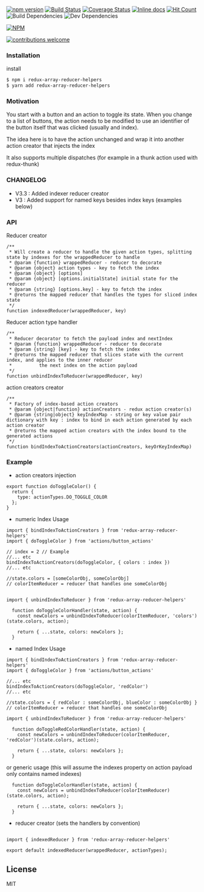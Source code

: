 [![npm version](https://badge.fury.io/js/redux-reducer-array-helpers.svg)](https://badge.fury.io/js/redux-reducer-array-helpers)
[![Build Status](https://travis-ci.org/kamikazePT/redux-reducer-array-helpers.svg?branch=master)](https://travis-ci.org/kamikazePT/redux-reducer-array-helpers)
[![Coverage Status](https://coveralls.io/repos/github/kamikazePT/redux-reducer-array-helpers/badge.svg?branch=master)](https://coveralls.io/github/kamikazePT/redux-reducer-array-helpers?branch=master)
[![Inline docs](http://inch-ci.org/github/kamikazePT/redux-reducer-array-helpers.svg?branch=master)](http://inch-ci.org/github/kamikazePT/redux-reducer-array-helpers)
[![Hit Count](http://hits.dwyl.io/kamikazePT/redux-reducer-array-helpers.svg)](http://hits.dwyl.io/kamikazePT/redux-reducer-array-helpers)
![Build Dependencies](https://david-dm.org/kamikazePT/redux-reducer-array-helpers.svg)
![Dev Dependencies](https://david-dm.org/kamikazePT/redux-reducer-array-helpers/dev-status.svg)

[![NPM](https://nodei.co/npm/redux-reducer-array-helpers.png?downloads=true&downloadRank=true&stars=true)](https://nodei.co/npm/redux-reducer-array-helpers/)

[![contributions welcome](https://img.shields.io/badge/contributions-welcome-brightgreen.svg?style=flat)](https://github.com/kamikazePT/redux-reducer-array-helpers/issues)

### Installation

install 

```sh
$ npm i redux-array-reducer-helpers 
$ yarn add redux-array-reducer-helpers
```

### Motivation

You start with a button and an action to toggle its state.
When you change to a list of buttons, the action needs to be modified to use an identifier of the button itself that was clicked (usually and index).

The idea here is to have the action unchanged and wrap it into another action creator that injects the index

It also supports multiple dispatches (for example in a thunk action used with redux-thunk)

### CHANGELOG

- V3.3 : Added indexer reducer creator
- V3 : Added support for named keys besides index keys (examples below)


### API

Reducer creator
```
/**
 * Will create a reducer to handle the given action types, splitting state by indexes for the wrappedReducer to handle
 * @param {function} wrappedReducer - reducer to decorate
 * @param {object} action types - key to fetch the index
 * @param {object} [options]
 * @param {object} [options.initialState] initial state for the reducer
 * @param {string} [options.key] - key to fetch the index
 * @returns the mapped reducer that handles the types for sliced index state
 */
function indexedReducer(wrappedReducer, key)
```

Reducer action type handler
```
/**
 * Reducer decorator to fetch the payload index and nextIndex
 * @param {function} wrappedReducer - reducer to decorate
 * @param {string} [key] - key to fetch the index
 * @returns the mapped reducer that slices state with the current index, and applies to the inner reducer
 *          the next index on the action payload
 */
function unbindIndexToReducer(wrappedReducer, key)
```

action creators creator
```
/**
 * Factory of index-based action creators
 * @param {object|function} actionCreators - redux action creator(s)
 * @param {string|object} keyIndexMap - string or key value pair dictionary with key : index to bind in each action generated by each action creator
 * @returns the mapped action creators with the index bound to the generated actions
 */
function bindIndexToActionCreators(actionCreators, keyOrKeyIndexMap)
```

### Example

- action creators injection

```
export function doToggleColor() {
  return {
    type: actionTypes.DO_TOGGLE_COLOR
  };
}
```

- numeric Index Usage

```
import { bindIndexToActionCreators } from 'redux-array-reducer-helpers'
import { doToggleColor } from 'actions/button_actions'

// index = 2 // Example
//... etc
bindIndexToActionCreators(doToggleColor, { colors : index })
//... etc

```
```
//state.colors = [someColorObj, someColorObj]
// colorItemReducer = reducer that handles one someColorObj


import { unbindIndexToReducer } from 'redux-array-reducer-helpers'

  function doToggleColorHandler(state, action) {
    const newColors = unbindIndexToReducer(colorItemReducer, 'colors')(state.colors, action);

    return { ...state, colors: newColors };
  }

```

- named Index Usage

```
import { bindIndexToActionCreators } from 'redux-array-reducer-helpers'
import { doToggleColor } from 'actions/button_actions'

//... etc
bindIndexToActionCreators(doToggleColor, 'redColor')
//... etc

```

```
//state.colors = { redColor : someColorObj, blueColor : someColorObj }
// colorItemReducer = reducer that handles one someColorObj

import { unbindIndexToReducer } from 'redux-array-reducer-helpers'

  function doToggleRedColorHandler(state, action) {
    const newColors = unbindIndexToReducer(colorItemReducer, 'redColor')(state.colors, action);

    return { ...state, colors: newColors };
  }
```
  or generic usage (this will assume the indexes property on action payload only contains named indexes)
```
  function doToggleColorHandler(state, action) {
    const newColors = unbindIndexToReducer(colorItemReducer)(state.colors, action);

    return { ...state, colors: newColors };
  }

```


- reducer creator (sets the handlers by convention)
```

import { indexedReducer } from 'redux-array-reducer-helpers'

export default indexedReducer(wrappedReducer, actionTypes);

```

License
----

MIT